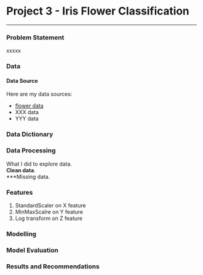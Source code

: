 # Project 3 - Iris Flower Classification

---

### Problem Statement

xxxxx

### Data

#### Data Source
Here are my data sources:  
* [flower data](https://www.bbc.co.uk)
* XXX data
* YYY data


### Data Dictionary

### Data Processing

What I did to explore data.  
**Clean data**.<br>
***Missing data.  

### Features
1. StandardScaler on X feature
2. MinMaxScalre on Y feature
3. Log transform on Z feature

### Modelling

### Model Evaluation

### Results and Recommendations
